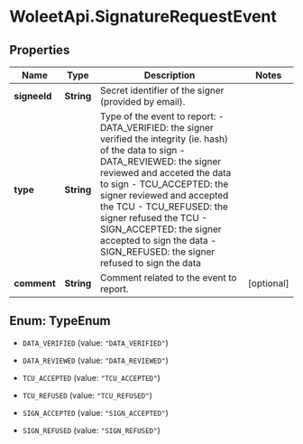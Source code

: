 # WoleetApi.SignatureRequestEvent

## Properties

Name | Type | Description | Notes
------------ | ------------- | ------------- | -------------
**signeeId** | **String** | Secret identifier of the signer (provided by email). | 
**type** | **String** | Type of the event to report: - DATA_VERIFIED: the signer verified the integrity (ie. hash) of the data to sign - DATA_REVIEWED: the signer reviewed and acceted the data to sign - TCU_ACCEPTED: the signer reviewed and accepted the TCU - TCU_REFUSED: the signer refused the TCU - SIGN_ACCEPTED: the signer accepted to sign the data - SIGN_REFUSED: the signer refused to sign the data  | 
**comment** | **String** | Comment related to the event to report. | [optional] 



## Enum: TypeEnum


* `DATA_VERIFIED` (value: `"DATA_VERIFIED"`)

* `DATA_REVIEWED` (value: `"DATA_REVIEWED"`)

* `TCU_ACCEPTED` (value: `"TCU_ACCEPTED"`)

* `TCU_REFUSED` (value: `"TCU_REFUSED"`)

* `SIGN_ACCEPTED` (value: `"SIGN_ACCEPTED"`)

* `SIGN_REFUSED` (value: `"SIGN_REFUSED"`)




